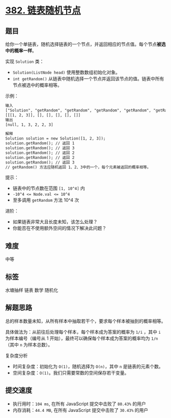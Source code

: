# [382. 链表随机节点](https://leetcode-cn.com/problems/linked-list-random-node/)

## 题目

给你一个单链表，随机选择链表的一个节点，并返回相应的节点值。每个节点**被选中的概率一样**。

实现 `Solution` 类：

- `Solution(ListNode head)` 使用整数数组初始化对象。
- `int getRandom()` 从链表中随机选择一个节点并返回该节点的值。链表中所有节点被选中的概率相等。

示例：

```txt
输入
["Solution", "getRandom", "getRandom", "getRandom", "getRandom", "getRandom"]
[[[1, 2, 3]], [], [], [], [], []]
输出
[null, 1, 3, 2, 2, 3]

解释
Solution solution = new Solution([1, 2, 3]);
solution.getRandom(); // 返回 1
solution.getRandom(); // 返回 3
solution.getRandom(); // 返回 2
solution.getRandom(); // 返回 2
solution.getRandom(); // 返回 3
// getRandom() 方法应随机返回 1、2、3中的一个，每个元素被返回的概率相等。
```

提示：

- 链表中的节点数在范围 `[1, 10^4]` 内
- `-10^4 <= Node.val <= 10^4`
- 至多调用 `getRandom` 方法 10^4 次

进阶：

- 如果链表非常大且长度未知，该怎么处理？
- 你能否在不使用额外空间的情况下解决此问题？

## 难度

中等

## 标签

水塘抽样 链表 数学 随机化

## 解题思路

总的样本数量未知，从所有样本中抽取若干个，要求每个样本被抽到的概率相等。

具体做法为：从前往后处理每个样本，每个样本成为答案的概率为 `1/i` ，其中 `i` 为样本编号（编号从 1 开始），最终可以确保每个样本成为答案的概率均为 `1/n`（其中 `n` 为样本总数）。

复杂度分析

- 时间复杂度：初始化为 `O(1)`，随机选择为 `O(n)`，其中 `n` 是链表的元素个数。
- 空间复杂度：`O(1)`。我们只需要常数的空间保存若干变量。

## 提交速度

- 执行用时：`104 ms`, 在所有 JavaScript 提交中击败了 `80.43%` 的用户
- 内存消耗：`44.4 MB`, 在所有 JavaScript 提交中击败了 `30.43%` 的用户
